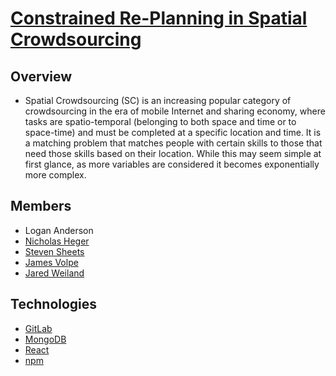 # [Constrained Re-Planning in Spatial Crowdsourcing](https://sdmay21-51.sd.ece.iastate.edu/)

## Overview

- Spatial Crowdsourcing (SC) is an increasing popular category of crowdsourcing in the era of mobile Internet and
  sharing economy, where tasks are spatio-temporal (belonging to both space and time or to space-time) and must be
  completed at a specific location and time. It is a matching problem that matches people with certain skills to those
  that need those skills based on their location. While this may seem simple at first glance, as more variables are
  considered it becomes exponentially more complex.

## Members
- Logan Anderson
- [Nicholas Heger](https://github.com/hegerni)
- [Steven Sheets](https://github.com/paper-ssheets)
- [James Volpe](https://github.com/Volpestyle)
- [Jared Weiland](https://github.com/jbweiland)
  
## Technologies
- [GitLab](https://about.gitlab.com/)
- [MongoDB](https://cloud.mongodb.com/v2/602444722caf7e00e64c11f8#clusters)
- [React](https://reactjs.org/)
- [npm](https://www.npmjs.com/)

